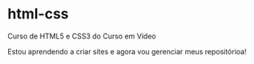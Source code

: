 # html-css
 Curso de HTML5 e CSS3 do Curso em Vídeo

 Estou aprendendo a criar sites e agora vou gerenciar meus repositórioa!
